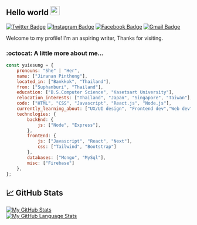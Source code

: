 ## Hello world <img src="https://media.giphy.com/media/hvRJCLFzcasrR4ia7z/giphy.gif" width="25px">

[![Twitter Badge](https://img.shields.io/badge/-@yuiesung-1ca0f1?style=flat&labelColor=1ca0f1&logo=twitter&logoColor=white&link=https://twitter.com/yuiesung)](https://twitter.com/yuiesung)
[![Instagram Badge](https://img.shields.io/badge/-@yuiesung66-purple?style=flat&logo=instagram&logoColor=white&link=https://instagram.com/yuiesung66/)](https://instagram.com/yuiesung66)
[![Facebook Badge](https://img.shields.io/badge/-yuiesung66-1877f2?style=flat&logo=facebook&logoColor=white&link=https://facebook.com/yuiesung66/)](https://facebook.com/yuiesung66)
[![Gmail Badge](https://img.shields.io/badge/-jiranan.p-c14438?style=flat&logo=Gmail&logoColor=white&link=mailto:yuiesung66@gmail.com)](mailto:yuiesung66@gmail.com)

Welcome to my profile! I'm an aspiring writer,  Thanks for visiting.

### :octocat: A little more about me...
```javascript
const yuiesung = {
    pronouns: "She" | "Her",
    name: ["Jiranan Pinthong"],
    located_in: ["Bankkok", "Thailand"],
    from: ["Suphanburi", "Thailand"],
    education: ["B.S.Computer Science", "Kasetsart University"],
    relocation_interests: ["Thailand", "Japan", "Singapore", "Taiwan"],
    code: ["HTML", "CSS", "Javascript", "React.js", "Node.js"],
    currently_learning_about: ["UX/UI design", "Frontend dev","Web dev", "Tech", "App dev"],
    technologies: {
        backEnd: {
            js: ["Node", "Express"],
        },
        frontEnd: {
            js: ["Javascript", "React", "Next"],
            css: ["Tailwind", "Bootstrap"]
        },
        databases: ["Mongo", "MySql"],
        misc: ["Firebase"]
    },
};
```

## &#x1f4c8; GitHub Stats
[![My GitHub Stats](https://github-readme-stats.vercel.app/api/?username=mooping66&show_icons=true&line_height=27&count_private=true&theme=tokyonight)](https://github.com/mooping66/mooping66)<br/>
[![My GitHub Language Stats](https://github-readme-stats.vercel.app/api/top-langs/?username=mooping66&&langs_count=5&theme=tokyonight)](https://github.com/mooping66/mooping66)


<!--
**mooping66/mooping66** is a ✨ _special_ ✨ repository because its `README.md` (this file) appears on your GitHub profile.

Here are some ideas to get you started:
<a href="https://github.com/mooping66/mooping66">
  <img align="center" src="https://github-readme-stats.vercel.app/api/top-langs/?username=zhenye-na&hide=c%2B%2B,c,matlab,assembly&title_color=6aa6f8&text_color=8a919a&icon_color=6aa6f8&bg_color=22272e" alt="Yuiesung's GitHub Stats" />
</a><br/>

- 🔭 I’m currently working on ...
- 🌱 I’m currently learning ...
- 👯 I’m looking to collaborate on ...
- 🤔 I’m looking for help with ...
- 💬 Ask me about ...
- 📫 How to reach me: ...
- 😄 Pronouns: ...
- ⚡ Fun fact: ...
-->
